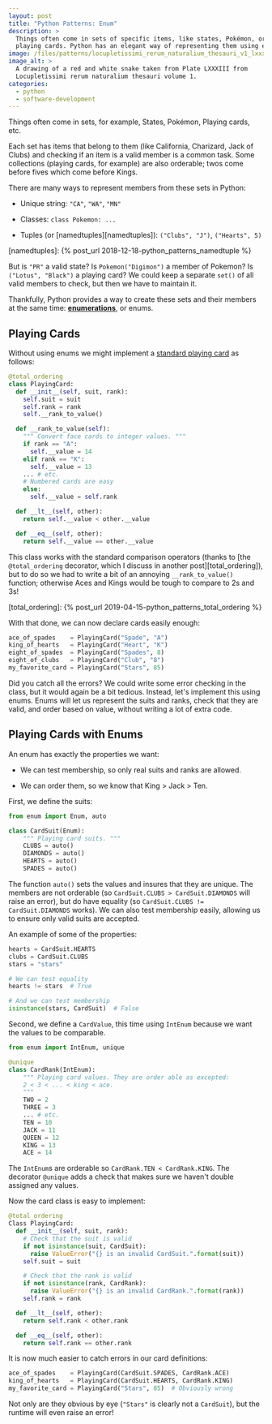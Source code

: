 ```yaml
---
layout: post
title: "Python Patterns: Enum"
description: >
  Things often come in sets of specific items, like states, Pokémon, or
  playing cards. Python has an elegant way of representing them using enum.
image: /files/patterns/locupletissimi_rerum_naturalium_thesauri_v1_lxxxiii_snake.png
image_alt: >
  A drawing of a red and white snake taken from Plate LXXXIII from
  Locupletissimi rerum naturalium thesauri volume 1.
categories:
  - python
  - software-development
---
```


Things often come in sets, for example, States, Pokémon, Playing cards, etc.

Each set has items that belong to them (like California, Charizard, Jack of
Clubs) and checking if an item is a valid member is a common task. Some
collections (playing cards, for example) are also orderable; twos come before
fives which come before Kings.

There are many ways to represent members from these sets in Python:

- Unique string: `"CA"`, `"WA"`, `"MN"`

- Classes: `class Pokemon: ... `

- Tuples (or [namedtuples][namedtuples]): `("Clubs", "J")`, `("Hearts", 5)`

[namedtuples]: {% post_url 2018-12-18-python_patterns_namedtuple %}

But is `"PR"` a valid state? Is `Pokemon("Digimon")` a member of Pokemon? Is
`("Lotus", "Black")` a playing card? We could keep a separate `set()` of all
valid members to check, but then we have to maintain it.

Thankfully, Python provides a way to create these sets and their members at
the same time: [**enumerations**][enums], or enums.

[enums]: https://docs.python.org/3/library/enum.html

## Playing Cards

Without using enums we might implement a [standard playing card][card_52] as
follows:

[card_52]: https://en.wikipedia.org/wiki/Standard_52-card_deck

```python
@total_ordering
class PlayingCard:
  def __init__(self, suit, rank):
    self.suit = suit
    self.rank = rank
    self.__rank_to_value()

  def __rank_to_value(self):
    """ Convert face cards to integer values. """
    if rank == "A":
      self.__value = 14
    elif rank == "K":
      self.__value = 13
    ... # etc.
    # Numbered cards are easy
    else:
      self.__value = self.rank

  def __lt__(self, other):
    return self.__value < other.__value

  def __eq__(self, other):
    return self.__value == other.__value
```

This class works with the standard comparison operators (thanks to [the
`@total_ordering` decorator, which I discuss in another
post][total_ordering]), but to do so we had to write a bit of an annoying
`__rank_to_value()` function; otherwise Aces and Kings would be tough to
compare to 2s and 3s!

[total_ordering]: {% post_url 2019-04-15-python_patterns_total_ordering %}

With that done, we can now declare cards easily enough:

```python
ace_of_spades    = PlayingCard("Spade", "A")
king_of_hearts   = PlayingCard("Heart", "K")
eight_of_spades  = PlayingCard("Spades", 8)
eight_of_clubs   = PlayingCard("Club", "8")
my_favorite_card = PlayingCard("Stars", 85)
```

Did you catch all the errors? We could write some error checking in the class,
but it would again be a bit tedious. Instead, let's implement this using enums.
Enums will let us represent the suits and ranks, check that they are valid,
and order based on value, without writing a lot of extra code.

## Playing Cards with Enums

An enum has exactly the properties we want:

- We can test membership, so only real suits and ranks are allowed.

- We can order them, so we know that King > Jack > Ten.

First, we define the suits:

```python
from enum import Enum, auto

class CardSuit(Enum):
    """ Playing card suits. """
    CLUBS = auto()
    DIAMONDS = auto()
    HEARTS = auto()
    SPADES = auto()
```

The function `auto()` sets the values and insures that they are unique. The
members are not orderable (so `CardSuit.CLUBS > CardSuit.DIAMONDS` will raise
an error), but do have equality (so `CardSuit.CLUBS != CardSuit.DIAMONDS`
works). We can also test membership easily, allowing us to ensure only valid
suits are accepted.

An example of some of the properties:

```python
hearts = CardSuit.HEARTS
clubs = CardSuit.CLUBS
stars = "stars"

# We can test equality
hearts != stars  # True

# And we can test membership
isinstance(stars, CardSuit)  # False
```

Second, we define a `CardValue`, this time using `IntEnum` because we want the
values to be comparable.

```python
from enum import IntEnum, unique

@unique
class CardRank(IntEnum):
    """ Playing card values. They are order able as excepted:
    2 < 3 < ... < king < ace.
    """
    TWO = 2
    THREE = 3
    ... # etc.
    TEN = 10
    JACK = 11
    QUEEN = 12
    KING = 13
    ACE = 14
```

The `IntEnum`s are orderable so `CardRank.TEN < CardRank.KING`. The decorator
`@unique` adds a check that makes sure we haven't double assigned any values.

Now the card class is easy to implement:

```python
@total_ordering
Class PlayingCard:
  def __init__(self, suit, rank):
    # Check that the suit is valid
    if not isinstance(suit, CardSuit):
      raise ValueError("{} is an invalid CardSuit.".format(suit))
    self.suit = suit

    # Check that the rank is valid
    if not isinstance(rank, CardRank):
      raise ValueError("{} is an invalid CardRank.".format(rank))
    self.rank = rank

  def __lt__(self, other):
    return self.rank < other.rank

  def __eq__(self, other):
    return self.rank == other.rank
```

It is now much easier to catch errors in our card definitions:

```python
ace_of_spades    = PlayingCard(CardSuit.SPADES, CardRank.ACE)
king_of_hearts   = PlayingCard(CardSuit.HEARTS, CardRank.KING)
my_favorite_card = PlayingCard("Stars", 85)  # Obviously wrong
```

Not only are they obvious by eye (`"Stars"` is clearly not a `CardSuit`), but
the runtime will even raise an error!
